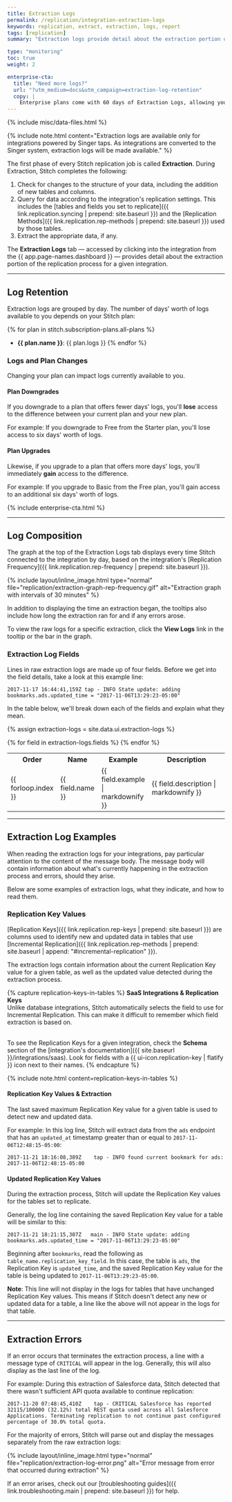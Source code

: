 ```yaml
---
title: Extraction Logs
permalink: /replication/integration-extraction-logs
keywords: replication, extract, extraction, logs, report
tags: [replication]
summary: "Extraction logs provide detail about the extraction portion of the replication process for a given integration."

type: "monitoring"
toc: true
weight: 2

enterprise-cta:
  title: "Need more logs?"
  url: "?utm_medium=docs&utm_campaign=extraction-log-retention"
  copy: |
    Enterprise plans come with 60 days of Extraction Logs, allowing you to view an integration's extraction behavior over time, identify patterns, and quickly resolve errors when they arise. [Contact Stitch Sales for more info]({{ site.sales | append: page.enterprise-cta.url }}).
---
```

{% include misc/data-files.html %}

{% include note.html content="Extraction logs are available only for integrations powered by Singer taps. As integrations are converted to the Singer system, extraction logs will be made available." %}

The first phase of every Stitch replication job is called **Extraction**. During Extraction, Stitch completes the following: 

1. Check for changes to the structure of your data, including the addition of new tables and columns.
2. Query for data according to the integration's replication settings. This includes the [tables and fields you set to replicate]({{ link.replication.syncing | prepend: site.baseurl }}) and the [Replication Methods]({{ link.replication.rep-methods | prepend: site.baseurl }}) used by those tables.
3. Extract the appropriate data, if any.

The **Extraction Logs** tab — accessed by clicking into the integration from the {{ app.page-names.dashboard }} — provides detail about the extraction portion of the replication process for a given integration. 

---

## Log Retention

Extraction logs are grouped by day. The number of days' worth of logs available to you depends on your Stitch plan:

{% for plan in stitch.subscription-plans.all-plans %}
- **{{ plan.name }}**: {{ plan.logs }}
{% endfor %}

### Logs and Plan Changes

Changing your plan can impact logs currently available to you.

#### Plan Downgrades

If you downgrade to a plan that offers fewer days' logs, you'll **lose** access to the difference between your current plan and your new plan.

For example: If you downgrade to Free from the Starter plan, you'll lose access to six days' worth of logs.

#### Plan Upgrades

Likewise, if you upgrade to a plan that offers more days' logs, you'll immediately **gain** access to the difference.

For example: If you upgrade to Basic from the Free plan, you'll gain access to an additional six days' worth of logs.

{% include enterprise-cta.html %}

---

## Log Composition

The graph at the top of the Extraction Logs tab displays every time Stitch connected to the integration by day, based on the integration's [Replication Frequency]({{ link.replication.rep-frequency | prepend: site.baseurl }}).

{% include layout/inline_image.html type="normal" file="replication/extraction-graph-rep-frequency.gif" alt="Extraction graph with intervals of 30 minutes" %}

In addition to displaying the time an extraction began, the tooltips also include how long the extraction ran for and if any errors arose.

To view the raw logs for a specific extraction, click the **View Logs** link in the tooltip or the bar in the graph.

### Extraction Log Fields

Lines in raw extraction logs are made up of four fields. Before we get into the field details, take a look at this example line:

```shell
2017-11-17 16:44:41,159Z tap - INFO State update: adding bookmarks.ads.updated_time = "2017-11-06T13:29:23-05:00"
```

In the table below, we'll break down each of the fields and explain what they mean.

{% assign extraction-logs = site.data.ui.extraction-logs %}

<table>
    <tr>
        <th>
            Order
        </th>
        <th width="15%; fixed">
            Name
        </th>
        <th>
            Example
        </th>
        <th width="50%; fixed">
            Description
        </th>
    </tr>
    {% for field in extraction-logs.fields %}
    <tr>
        <td>
            {{ forloop.index }}
        </td>
        <td>
            {{ field.name }}
        </td>
        <td>
            {{ field.example | markdownify }}
        </td>
        <td>
            {{ field.description | markdownify }}
        </td>
    </tr>
    {% endfor %}
</table>

---

## Extraction Log Examples

When reading the extraction logs for your integrations, pay particular attention to the content of the message body. The message body will contain information about what's currently happening in the extraction process and errors, should they arise.

Below are some examples of extraction logs, what they indicate, and how to read them.

### Replication Key Values

[Replication Keys]({{ link.replication.rep-keys | prepend: site.baseurl }}) are columns used to identify new and updated data in tables that use [Incremental Replication]({{ link.replication.rep-methods | prepend: site.baseurl  | append: "#incremental-replication" }}).

The extraction logs contain information about the current Replication Key value for a given table, as well as the updated value detected during the extraction process.

{% capture replication-keys-in-tables %}
**SaaS Integrations & Replication Keys**<br>
Unlike database integrations, Stitch automatically selects the field to use for Incremental Replication. This can make it difficult to remember which field extraction is based on.<br><br>

To see the Replication Keys for a given integration, check the **Schema** section of the [integration's documentation]({{ site.baseurl }}/integrations/saas). Look for fields with a {{ ui-icon.replication-key | flatify }} icon next to their names.
{% endcapture %}

{% include note.html content=replication-keys-in-tables %}

#### Replication Key Values & Extraction

The last saved maximum Replication Key value for a given table is used to detect new and updated data.

For example: In this log line, Stitch will extract data from the `ads` endpoint that has an `updated_at` timestamp greater than or equal to `2017-11-06T12:48:15-05:00`:

```shell
2017-11-21 18:16:08,389Z    tap - INFO found current bookmark for ads:  2017-11-06T12:48:15-05:00
```

#### Updated Replication Key Values

During the extraction process, Stitch will update the Replication Key values for the tables set to replicate.

Generally, the log line containing the saved Replication Key value for a table will be similar to this:

```shell
2017-11-21 18:21:15,307Z   main - INFO State update: adding bookmarks.ads.updated_time = "2017-11-06T13:29:23-05:00"
```

Beginning after `bookmarks`, read the following as `table_name.replication_key_field`. In this case, the table is `ads`, the Replication Key is `updated_time`, and the saved Replication Key value for the table is being updated to `2017-11-06T13:29:23-05:00`.

**Note**: This line will not display in the logs for tables that have unchanged Replication Key values. This means if Stitch doesn't detect any new or updated data for a table, a line like the above will not appear in the logs for that table.

---

## Extraction Errors

If an error occurs that terminates the extraction process, a line with a message type of `CRITICAL` will appear in the log. Generally, this will also display as the last line of the log.

For example: During this extraction of Salesforce data, Stitch detected that there wasn't sufficient API quota available to continue replication:

```shell
2017-11-20 07:48:45,410Z    tap - CRITICAL Salesforce has reported 32115/100000 (32.12%) total REST quota used across all Salesforce Applications. Terminating replication to not continue past configured percentage of 30.0% total quota.
```

For the majority of errors, Stitch will parse out and display the messages separately from the raw extraction logs:

{% include layout/inline_image.html type="normal" file="replication/extraction-log-error.png" alt="Error message from error that occurred during extraction" %}

If an error arises, check out our [troubleshooting guides]({{ link.troubleshooting.main | prepend: site.baseurl }}) for help.